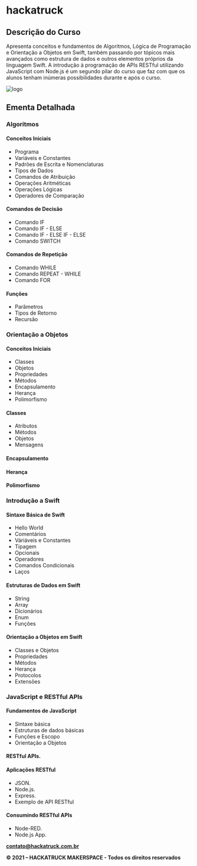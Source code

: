# hackatruck

## Descrição do Curso

Apresenta conceitos e fundamentos de Algoritmos, Lógica de Programação e Orientação a Objetos em Swift, também passando por tópicos mais avançados como estrutura de dados e outros elementos próprios da linguagem Swift. A introdução à programação de APIs RESTful utilizando JavaScript com Node.js é um segundo pilar do curso que faz com que os alunos tenham inúmeras possibilidades durante e após o curso.

![logo](https://i.imgur.com/sdo5Oyg.png)

## Ementa Detalhada

### Algoritmos

#### Conceitos Iniciais

- Programa
- Variáveis e Constantes
- Padrões de Escrita e Nomenclaturas
- Tipos de Dados
- Comandos de Atribuição
- Operações Aritméticas
- Operações Lógicas
- Operadores de Comparação

#### Comandos de Decisão

- Comando IF
- Comando IF - ELSE
- Comando IF - ELSE IF - ELSE
- Comando SWITCH

#### Comandos de Repetição

- Comando WHILE
- Comando REPEAT - WHILE
- Comando FOR

#### Funções

- Parâmetros
- Tipos de Retorno
- Recursão

### Orientação a Objetos

#### Conceitos Iniciais

- Classes
- Objetos
- Propriedades
- Métodos
- Encapsulamento
- Herança
- Polimorfismo

#### Classes

- Atributos
- Métodos
- Objetos
- Mensagens

#### Encapsulamento

#### Herança

#### Polimorfismo

### Introdução a Swift

#### Sintaxe Básica de Swift

- Hello World
- Comentários
- Váriáveis e Constantes
- Tipagem
- Opcionais
- Operadores
- Comandos Condicionais
- Laços

#### Estruturas de Dados em Swift

- String
- Array
- Dicionários
- Enum
- Funções

#### Orientação a Objetos em Swift

- Classes e Objetos
- Propriedades
- Métodos
- Herança
- Protocolos
- Extensões

### JavaScript e RESTful APIs

#### Fundamentos de JavaScript

- Sintaxe básica
- Estruturas de dados básicas
- Funções e Escopo
- Orientação a Objetos

#### RESTful APIs.

#### Aplicações RESTful

- JSON.
- Node.js.
- Express.
- Exemplo de API RESTful

#### Consumindo RESTful APIs

- Node-RED.
- Node.js App.

**<contato@hackatruck.com.br>**

**© 2021 – HACKATRUCK MAKERSPACE - Todos os direitos reservados**
